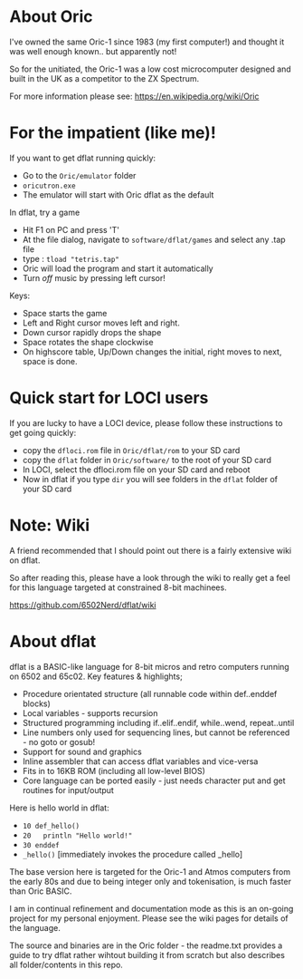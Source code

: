 # About Oric
I've owned the same Oric-1 since 1983 (my first computer!) and thought it was well enough known.. but apparently not!

So for the unitiated, the Oric-1 was a low cost microcomputer designed and built in the UK as a competitor to the ZX Spectrum.

For more information please see: https://en.wikipedia.org/wiki/Oric


# For the impatient (like me)!
If you want to get dflat running quickly:
* Go to the `Oric/emulator` folder
* `oricutron.exe`
* The emulator will start with Oric dflat as the default

In dflat, try a game
* Hit F1 on PC and press 'T'
* At the file dialog, navigate to `software/dflat/games` and select any .tap file
* type : `tload "tetris.tap"`
* Oric will load the program and start it automatically
* Turn *off* music by pressing left cursor!

Keys:
* Space starts the game
* Left and Right cursor moves left and right.
* Down cursor rapidly drops the shape
* Space rotates the shape clockwise
* On highscore table, Up/Down changes the initial, right moves to next, space is done.


# Quick start for LOCI users
If you are lucky to have a LOCI device, please follow these instructions to get going quickly:
* copy the `dfloci.rom` file in `Oric/dflat/rom` to your SD card
* copy the `dflat` folder in `Oric/software/` to the root of your SD card
* In LOCI, select the dfloci.rom file on your SD card and reboot
* Now in dflat if you type `dir` you will see folders in the `dflat` folder of your SD card 


# Note: Wiki
A friend recommended that I should point out there is a fairly extensive wiki on dflat.

So after reading this, please have a look through the wiki to really get a feel for this language targeted at constrained 8-bit machinees.

https://github.com/6502Nerd/dflat/wiki


# About dflat
dflat is a BASIC-like language for 8-bit micros and retro computers running on 6502 and 65c02.  Key features & highlights;
* Procedure orientated structure (all runnable code within def..enddef blocks)
* Local variables - supports recursion
* Structured programming including if..elif..endif, while..wend, repeat..until
* Line numbers only used for sequencing lines, but cannot be referenced - no goto or gosub!
* Support for sound and graphics
* Inline assembler that can access dflat variables and vice-versa
* Fits in to 16KB ROM (including all low-level BIOS)
* Core language can be ported easily - just needs character put and get routines for input/output

Here is hello world in dflat:
* `10 def_hello()`
* `20   println "Hello world!"`
* `30 enddef`
* `_hello()` [immediately invokes the procedure called _hello]

The base version here is targeted for the Oric-1 and Atmos computers from the early 80s and due to being integer only and tokenisation, is much faster than Oric BASIC.

I am in continual refinement and documentation mode as this is an on-going project for my personal enjoyment. Please see the wiki pages for details of the language.

The source and binaries are in the Oric folder - the readme.txt provides a guide to try dflat rather wihtout building it from scratch but also describes all folder/contents in this repo.
